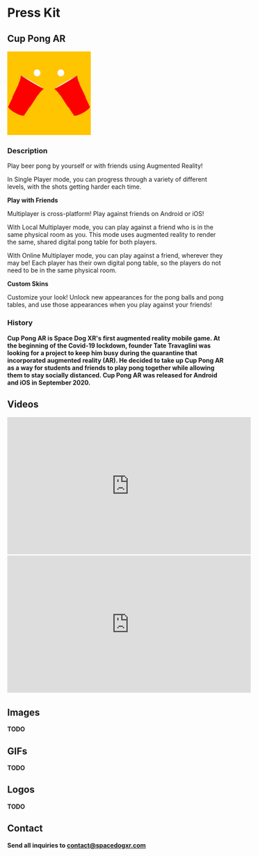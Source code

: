 # Press Kit

## Cup Pong AR

![](/192_192_cup_pong_logo.png)

### Description

Play beer pong by yourself or with friends using Augmented Reality!

In Single Player mode, you can progress through a variety of different levels, with the shots getting harder each time. 

<b>Play with Friends</b>


Multiplayer is cross-platform! Play against friends on Android or iOS!

With Local Multiplayer mode, you can play against a friend who is in the same physical room as you. This mode uses augmented reality to render the same, shared digital pong table for both players.

With Online Multiplayer mode, you can play against a friend, wherever they may be! Each player has their own digital pong table, so the players do not need to be in the same physical room.

<b> Custom Skins </b>

Customize your look! Unlock new appearances for the pong balls and pong tables, and use those appearances when you play against your friends!


### History

<b>Cup Pong AR<b> is Space Dog XR's first augmented reality mobile game. At the beginning of the Covid-19 lockdown, founder Tate Travaglini was looking for a project to keep him busy during the quarantine that incorporated augmented reality (AR). He decided to take up Cup Pong AR as a way for students and friends to play pong together while allowing them to stay socially distanced. Cup Pong AR was released for Android and iOS in September 2020. 


## Videos

<iframe width="560" height="315" src="https://www.youtube.com/embed/AJV75_9v4vk" frameborder="0" allow="autoplay; encrypted-media" allowfullscreen></iframe>

<iframe width="560" height="315" src="https://www.youtube.com/embed/Gv3f-yzGEog" frameborder="0" allow="autoplay; encrypted-media" allowfullscreen></iframe>


## Images
TODO

## GIFs
TODO

## Logos
TODO

## Contact
Send all inquiries to [contact@spacedogxr.com](mailto:contact@spacedogxr.com)
